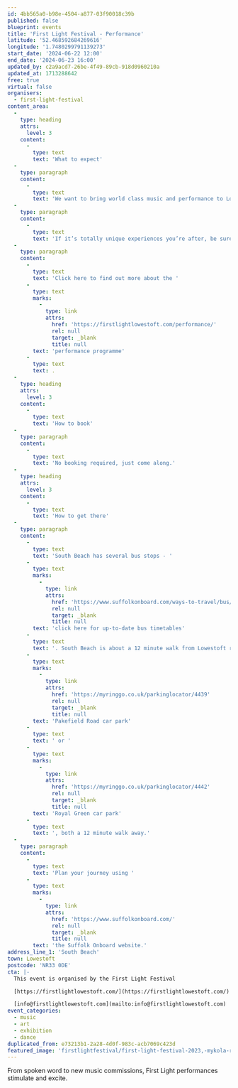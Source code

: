 ```yaml
---
id: 4bb565a0-b98e-4504-a877-03f90018c39b
published: false
blueprint: events
title: 'First Light Festival - Performance'
latitude: '52.468592684269616'
longitude: '1.7480299791139273'
start_date: '2024-06-22 12:00'
end_date: '2024-06-23 16:00'
updated_by: c2a9acd7-26be-4f49-89cb-918d0960210a
updated_at: 1713288642
free: true
virtual: false
organisers:
  - first-light-festival
content_area:
  -
    type: heading
    attrs:
      level: 3
    content:
      -
        type: text
        text: 'What to expect'
  -
    type: paragraph
    content:
      -
        type: text
        text: 'We want to bring world class music and performance to Lowestoft. We have new work on the Sunlight Stage and you can see beautiful performances (and take part) in the Moon Dance tent. For comedy, spoken word, poetry and theatre, the First Word tent is the spot for you.'
  -
    type: paragraph
    content:
      -
        type: text
        text: 'If it’s totally unique experiences you’re after, be sure to gather at Dawn to see rare performances from Nic Pendlebury and Alex Groves, and Steve Pretty with his dawn shells, all set against the backdrop of the rising sun.'
  -
    type: paragraph
    content:
      -
        type: text
        text: 'Click here to find out more about the '
      -
        type: text
        marks:
          -
            type: link
            attrs:
              href: 'https://firstlightlowestoft.com/performance/'
              rel: null
              target: _blank
              title: null
        text: 'performance programme'
      -
        type: text
        text: .
  -
    type: heading
    attrs:
      level: 3
    content:
      -
        type: text
        text: 'How to book'
  -
    type: paragraph
    content:
      -
        type: text
        text: 'No booking required, just come along.'
  -
    type: heading
    attrs:
      level: 3
    content:
      -
        type: text
        text: 'How to get there'
  -
    type: paragraph
    content:
      -
        type: text
        text: 'South Beach has several bus stops - '
      -
        type: text
        marks:
          -
            type: link
            attrs:
              href: 'https://www.suffolkonboard.com/ways-to-travel/bus/bus-timetables/?s-timetable=lowestoft'
              rel: null
              target: _blank
              title: null
        text: 'click here for up-to-date bus timetables'
      -
        type: text
        text: '. South Beach is about a 12 minute walk from Lowestoft rail station. The nearest car park is '
      -
        type: text
        marks:
          -
            type: link
            attrs:
              href: 'https://myringgo.co.uk/parkinglocator/4439'
              rel: null
              target: _blank
              title: null
        text: 'Pakefield Road car park'
      -
        type: text
        text: ' or '
      -
        type: text
        marks:
          -
            type: link
            attrs:
              href: 'https://myringgo.co.uk/parkinglocator/4442'
              rel: null
              target: _blank
              title: null
        text: 'Royal Green car park'
      -
        type: text
        text: ', both a 12 minute walk away.'
  -
    type: paragraph
    content:
      -
        type: text
        text: 'Plan your journey using '
      -
        type: text
        marks:
          -
            type: link
            attrs:
              href: 'https://www.suffolkonboard.com/'
              rel: null
              target: _blank
              title: null
        text: 'the Suffolk Onboard website.'
address_line_1: 'South Beach'
town: Lowestoft
postcode: 'NR33 0DE'
cta: |-
  This event is organised by the First Light Festival

  [https://firstlightlowestoft.com/](https://firstlightlowestoft.com/)

  [info@firstlightlowestoft.com](mailto:info@firstlightlowestoft.com)
event_categories:
  - music
  - art
  - exhibition
  - dance
duplicated_from: e73213b1-2a28-4d0f-983c-acb7069c423d
featured_image: 'firstlightfestival/first-light-festival-2023,-mykola-romanovsky-(112).jpg'
---
```

From spoken word to new music commissions, First Light performances stimulate and excite.